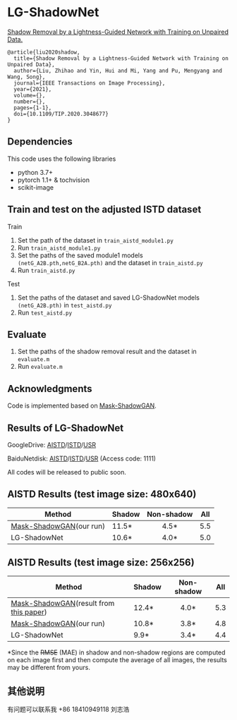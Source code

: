 # LG-ShadowNet
[Shadow Removal by a Lightness-Guided Network with Training on Unpaired Data.](https://ieeexplore.ieee.org/document/9318562)

```
@article{liu2020shadow,
  title={Shadow Removal by a Lightness-Guided Network with Training on Unpaired Data},
  author={Liu, Zhihao and Yin, Hui and Mi, Yang and Pu, Mengyang and Wang, Song},
  journal={IEEE Transactions on Image Processing},
  year={2021},
  volume={},
  number={},
  pages={1-1},
  doi={10.1109/TIP.2020.3048677}
}
```

## Dependencies
This code uses the following libraries
- python 3.7+
- pytorch 1.1+ & tochvision
- scikit-image

## Train and test on the adjusted ISTD dataset
Train 
1. Set the path of the dataset in ```train_aistd_module1.py```
2. Run ```train_aistd_module1.py```
3. Set the paths of the saved module1 models ```(netG_A2B.pth,netG_B2A.pth)``` and the dataset in ```train_aistd.py```
4. Run ```train_aistd.py```

Test   
1. Set the paths of the dataset and saved LG-ShadowNet models ```(netG_A2B.pth)``` in ```test_aistd.py```
2. Run ```test_aistd.py```

## Evaluate
1. Set the paths of the shadow removal result and the dataset in ```evaluate.m```
2. Run ```evaluate.m```

## Acknowledgments
Code is implemented based on [Mask-ShadowGAN](https://github.com/xw-hu/Mask-ShadowGAN).


## Results of LG-ShadowNet

GoogleDrive: [AISTD](https://drive.google.com/file/d/1psjWoflIK2tPC0mzMNyp-LYA1QkQeYtK/view?usp=sharing)/[ISTD](https://drive.google.com/file/d/1ET7o43qRFV5xiKyw-qByhw0qFQX0OJ5i/view?usp=sharing)/[USR](https://drive.google.com/file/d/1MagXXnjVRdYG-25J8kq3e4o0ts7fcBMS/view?usp=sharing)

BaiduNetdisk: [AISTD](https://pan.baidu.com/s/18fcRpubDixjHpWegIFiU1A)/[ISTD](https://pan.baidu.com/s/1rXnCGbr87Nc3oUGTVu190g)/[USR](https://pan.baidu.com/s/1QtAdumC_jfDfb-iq7bGZ6g) (Access code: 1111)

All codes will be released to public soon.

## AISTD Results (test image size: 480x640)
| Method | Shadow | Non-shadow | All |
|------|:-----|:-----:|------|
| [Mask-ShadowGAN](https://github.com/xw-hu/Mask-ShadowGAN)(our run)| 11.5* | 4.5* | 5.5 |
| LG-ShadowNet | 10.6* | 4.0* | 5.0 |

## AISTD Results (test image size: 256x256) 
| Method | Shadow | Non-shadow | All |
|------|:-----|:-----:|------|
| [Mask-ShadowGAN](https://github.com/xw-hu/Mask-ShadowGAN)(result from [this paper](https://github.com/lmhieu612/FSS2SR))| 12.4* | 4.0* | 5.3 |
| [Mask-ShadowGAN](https://github.com/xw-hu/Mask-ShadowGAN)(our run)| 10.8* | 3.8* | 4.8 |
| LG-ShadowNet | 9.9* | 3.4* | 4.4 |

*Since the ~~RMSE~~ (MAE) in shadow and non-shadow regions are computed on each image first and then compute the average of all images, the results may be different from yours.

## 其他说明
有问题可以联系我
+86 18410949118
刘志浩
